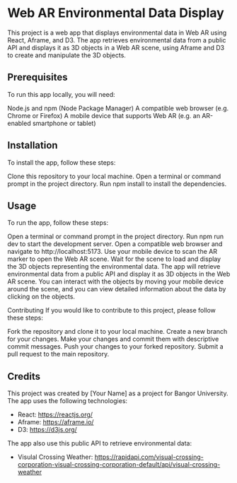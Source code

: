 # Web AR Environmental Data Display
This project is a web app that displays environmental data in Web AR using React, Aframe, and D3. The app retrieves environmental data from a public API and displays it as 3D objects in a Web AR scene, using Aframe and D3 to create and manipulate the 3D objects.

## Prerequisites
To run this app locally, you will need:

Node.js and npm (Node Package Manager)
A compatible web browser (e.g. Chrome or Firefox)
A mobile device that supports Web AR (e.g. an AR-enabled smartphone or tablet)
## Installation
To install the app, follow these steps:

Clone this repository to your local machine.
Open a terminal or command prompt in the project directory.
Run npm install to install the dependencies.
## Usage
To run the app, follow these steps:

Open a terminal or command prompt in the project directory.
Run npm run dev to start the development server.
Open a compatible web browser and navigate to http://localhost:5173.
Use your mobile device to scan the AR marker to open the Web AR scene.
Wait for the scene to load and display the 3D objects representing the environmental data.
The app will retrieve environmental data from a public API and display it as 3D objects in the Web AR scene. You can interact with the objects by moving your mobile device around the scene, and you can view detailed information about the data by clicking on the objects.

Contributing
If you would like to contribute to this project, please follow these steps:

Fork the repository and clone it to your local machine.
Create a new branch for your changes.
Make your changes and commit them with descriptive commit messages.
Push your changes to your forked repository.
Submit a pull request to the main repository.

## Credits
This project was created by [Your Name] as a project for Bangor University. The app uses the following technologies:

- React: https://reactjs.org/
- Aframe: https://aframe.io/
- D3: https://d3js.org/

 The app also use this public API to retrieve environmental data:
- Visulal Crossing Weather: https://rapidapi.com/visual-crossing-corporation-visual-crossing-corporation-default/api/visual-crossing-weather
